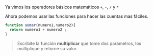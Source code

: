 Ya vimos los operadores básicos matemáticos `+`, `-`, `/` y `*`

Ahora podemos usar las funciones para hacer las cuentas mas fáciles.

```javascript
function sumar(numero1,numero2){
  return numero1 + numero2 ;
}
```

> Escribite la función **multiplicar** que tome dos parámetros, los multiplique y retorne su valor.

